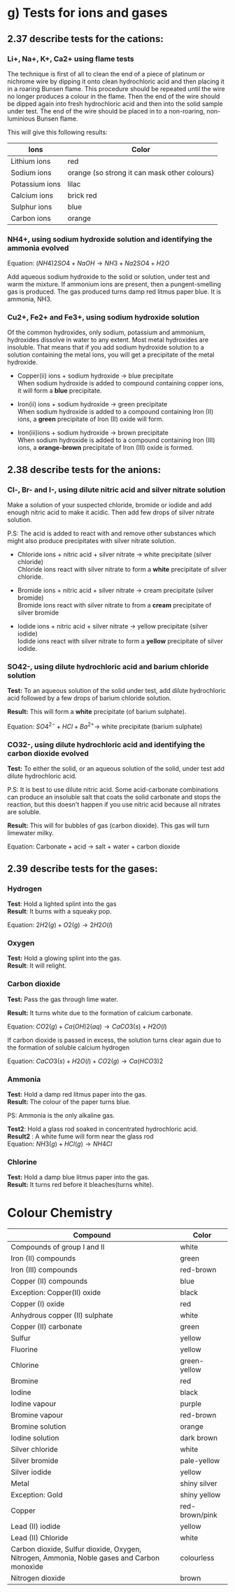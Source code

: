 # g) Tests for ions and gases

## 2.37 describe tests for the cations:

### Li+, Na+, K+, Ca2+ using flame tests

The technique is first of all to clean the end of a piece of platinum or nichrome wire by dipping it onto clean hydrochloric acid and then placing it in a roaring Bunsen flame. This procedure should be repeated until the wire no longer produces a colour in the flame. Then the end of the wire should be dipped again into fresh hydrochloric acid and then into the solid sample under test. The end of the wire should be placed in to a non-roaring, non-luminious Bunsen flame.

This will give this following results:

| Ions           | Color                                        |
| -------------- | -------------------------------------------- |
| Lithium ions   | red                                          |
| Sodium ions    | orange (so strong it can mask other colours) |
| Potassium ions | lilac                                        |
| Calcium ions   | brick red                                    |
| Sulphur ions   | blue                                         |
| Carbon ions    | orange                                       |

### NH4+, using sodium hydroxide solution and identifying the ammonia evolved

Equation: $(NH4)2 SO4 + NaOH \rightarrow NH3 + Na2SO4 + H2O$

Add aqueous sodium hydroxide to the solid or solution, under test and warm the mixture. If ammonium ions are present, then a pungent-smelling gas is produced. The gas produced turns damp red litmus paper blue. It is ammonia, NH3.

### Cu2+, Fe2+ and Fe3+, using sodium hydroxide solution

Of the common hydroxides, only sodium, potassium and ammonium, hydroxides dissolve in water to any extent. Most metal hydroxides are insoluble. That means that if you add sodium hydroxide solution to a solution containing the metal ions, you will get a precipitate of the metal hydroxide.

- Copper(ii) ions + sodium hydroxide -> blue precipitate\
  When sodium hydroxide is added to compound containing copper ions, it will form a **blue** precipitate.

- Iron(ii) ions + sodium hydroxide -> green precipitate\
  When sodium hydroxide is added to a compound containing Iron (II) ions, a **green** precipitate of Iron (II) oxide will form.

- Iron(iii)ions + sodium hydroxide -> brown precipitate\
  When sodium hydroxide is added to a compound containing Iron (III) ions, a **orange-brown** precipitate of Iron (III) oxide is formed.

## 2.38 describe tests for the anions:

### Cl-, Br- and I-, using dilute nitric acid and silver nitrate solution

Make a solution of your suspected chloride, bromide or iodide and add enough nitric acid to make it acidic. Then add few drops of silver nitrate solution.

P.S: The acid is added to react with and remove other substances which might also produce precipitates with silver nitrate solution.

- Chloride ions + nitric acid + silver nitrate -> white precipitate (silver chloride)\
  Chloride ions react with silver nitrate to form a **white** precipitate of silver chloride.

- Bromide ions + nitric acid + silver nitrate -> cream precipitate (silver bromide)\
  Bromide ions react with silver nitrate to from a **cream** precipitate of silver bromide

- Iodide ions + nitric acid + silver nitrate -> yellow precipitate (silver iodide)\
  Iodide ions react with silver nitrate to form a **yellow** precipitate of silver iodide.

### SO42-, using dilute hydrochloric acid and barium chloride solution

**Test:** To an aqueous solution of the solid under test, add dilute hydrochloric acid followed by a few drops of barium chloride solution.

**Result:** This will form a **white** precipitate (of barium sulphate).

Equation: $SO4^{2-} + HCl + Ba^{2+} \rightarrow$ white precipitate (barium sulphate)

### CO32-, using dilute hydrochloric acid and identifying the carbon dioxide evolved

**Test:** To either the solid, or an aqueous solution of the solid, under test add dilute hydrochloric acid.

P.S: It is best to use dilute nitric acid. Some acid-carbonate combinations can produce an insoluble salt that coats the solid carbonate and stops the reaction, but this doesn't happen if you use nitric acid because all nitrates are soluble.

**Result:** This will for bubbles of gas (carbon dioxide). This gas will turn limewater milky.

Equation: Carbonate + acid -> salt + water + carbon dioxide

## 2.39 describe tests for the gases:

### Hydrogen

**Test**: Hold a lighted splint into the gas\
**Result**: It burns with a squeaky pop.

Equation: $2H2(g) + O2(g) \rightarrow 2H2O(l)$

### Oxygen

**Test:** Hold a glowing splint into the gas.\
**Result**: It will relight.

### Carbon dioxide

**Test:** Pass the gas through lime water.

**Result:** It turns white due to the formation of calcium carbonate.

Equation: $CO2 (g) + Ca(OH)2 (aq) \rightarrow CaCO3 (s) + H2O (l)$

If carbon dioxide is passed in excess, the solution turns clear again due to the formation of soluble calcium hydrogen

Equation: $CaCO3 (s) + H2O (l) +CO2 (g) \rightarrow Ca(HCO3)2$

### Ammonia

**Test:** Hold a damp red litmus paper into the gas.\
**Result:** The colour of the paper turns blue.

PS: Ammonia is the only alkaline gas.

**Test2**: Hold a glass rod soaked in concentrated hydrochloric acid.\
**Result2** : A white fume will form near the glass rod\
Equation: $NH3 (g) + HCl(g) \rightarrow NH4Cl$

### Chlorine

**Test:** Hold a damp blue litmus paper into the gas.\
**Result:** It turns red before it bleaches(turns white).

# Colour Chemistry

| Compound                                                                                   | Color          |
| ------------------------------------------------------------------------------------------ | -------------- |
| Compounds of group I and II                                                                | white          |
| Iron (II) compounds                                                                        | green          |
| Iron (III) compounds                                                                       | red-brown      |
| Copper (II) compounds                                                                      | blue           |
| Exception: Copper(II) oxide                                                                | black          |
| Copper (I) oxide                                                                           | red            |
| Anhydrous copper (II) sulphate                                                             | white          |
| Copper (II) carbonate                                                                      | green          |
| Sulfur                                                                                     | yellow         |
| Fluorine                                                                                   | yellow         |
| Chlorine                                                                                   | green-yellow   |
| Bromine                                                                                    | red            |
| Iodine                                                                                     | black          |
| Iodine vapour                                                                              | purple         |
| Bromine vapour                                                                             | red-brown      |
| Bromine solution                                                                           | orange         |
| Iodine solution                                                                            | dark brown     |
| Silver chloride                                                                            | white          |
| Silver bromide                                                                             | pale-yellow    |
| Silver iodide                                                                              | yellow         |
| Metal                                                                                      | shiny silver   |
| Exception: Gold                                                                            | shiny yellow   |
| Copper                                                                                     | red-brown/pink |
| Lead (II) iodide                                                                           | yellow         |
| Lead (II) Chloride                                                                         | white          |
| Carbon dioxide, Sulfur dioxide, Oxygen, Nitrogen, Ammonia, Noble gases and Carbon monoxide | colourless     |
| Nitrogen dioxide                                                                           | brown          |
